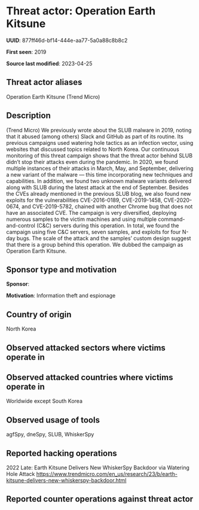 # Threat actor: Operation Earth Kitsune

**UUID**: 877ff46d-bf14-444e-aa77-5a0a88c8b8c2

**First seen**: 2019

**Source last modified**: 2023-04-25

## Threat actor aliases

Operation Earth Kitsune (Trend Micro)

## Description

(Trend Micro) We previously wrote about the SLUB malware in 2019, noting that it abused (among others) Slack and GitHub as part of its routine. Its previous campaigns used watering hole tactics as an infection vector, using websites that discussed topics related to North Korea. Our continuous monitoring of this threat campaign shows that the threat actor behind SLUB didn’t stop their attacks even during the pandemic. In 2020, we found multiple instances of their attacks in March, May, and September, delivering a new variant of the malware — this time incorporating new techniques and capabilities.
In addition, we found two unknown malware variants delivered along with SLUB during the latest attack at the end of September. Besides the CVEs already mentioned in the previous SLUB blog, we also found new exploits for the vulnerabilities CVE-2016-0189, CVE-2019-1458, CVE-2020-0674, and CVE-2019-5782, chained with another Chrome bug that does not have an associated CVE.
The campaign is very diversified, deploying numerous samples to the victim machines and using multiple command-and-control (C&C) servers during this operation. In total, we found the campaign using five C&C servers, seven samples, and exploits for four N-day bugs. The scale of the attack and the samples’ custom design suggest that there is a group behind this operation. We dubbed the campaign as Operation Earth Kitsune.

## Sponsor type and motivation

**Sponsor**: 

**Motivation**: Information theft and espionage


## Country of origin

North Korea

## Observed attacked sectors where victims operate in



## Observed attacked countries where victims operate in

Worldwide except South Korea

## Observed usage of tools

agfSpy, dneSpy, SLUB, WhiskerSpy

## Reported hacking operations

2022 Late: Earth Kitsune Delivers New WhiskerSpy Backdoor via Watering Hole Attack
https://www.trendmicro.com/en_us/research/23/b/earth-kitsune-delivers-new-whiskerspy-backdoor.html

## Reported counter operations against threat actor





